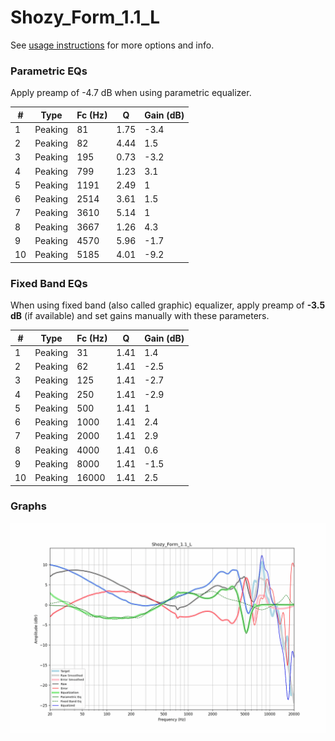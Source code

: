 # Shozy_Form_1.1_L
See [usage instructions](https://github.com/jaakkopasanen/AutoEq#usage) for more options and info.

### Parametric EQs
Apply preamp of -4.7 dB when using parametric equalizer.

|   # | Type    |   Fc (Hz) |    Q |   Gain (dB) |
|-----|---------|-----------|------|-------------|
|   1 | Peaking |        81 | 1.75 |        -3.4 |
|   2 | Peaking |        82 | 4.44 |         1.5 |
|   3 | Peaking |       195 | 0.73 |        -3.2 |
|   4 | Peaking |       799 | 1.23 |         3.1 |
|   5 | Peaking |      1191 | 2.49 |         1   |
|   6 | Peaking |      2514 | 3.61 |         1.5 |
|   7 | Peaking |      3610 | 5.14 |         1   |
|   8 | Peaking |      3667 | 1.26 |         4.3 |
|   9 | Peaking |      4570 | 5.96 |        -1.7 |
|  10 | Peaking |      5185 | 4.01 |        -9.2 |

### Fixed Band EQs
When using fixed band (also called graphic) equalizer, apply preamp of **-3.5 dB** (if available) and set gains manually with these parameters.

|   # | Type    |   Fc (Hz) |    Q |   Gain (dB) |
|-----|---------|-----------|------|-------------|
|   1 | Peaking |        31 | 1.41 |         1.4 |
|   2 | Peaking |        62 | 1.41 |        -2.5 |
|   3 | Peaking |       125 | 1.41 |        -2.7 |
|   4 | Peaking |       250 | 1.41 |        -2.9 |
|   5 | Peaking |       500 | 1.41 |         1   |
|   6 | Peaking |      1000 | 1.41 |         2.4 |
|   7 | Peaking |      2000 | 1.41 |         2.9 |
|   8 | Peaking |      4000 | 1.41 |         0.6 |
|   9 | Peaking |      8000 | 1.41 |        -1.5 |
|  10 | Peaking |     16000 | 1.41 |         2.5 |

### Graphs
![](./Shozy_Form_1.1_L.png)
